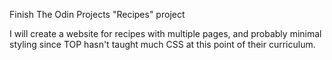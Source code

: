 Finish The Odin Projects "Recipes" project 

I will create a website for recipes with multiple pages, and probably minimal styling since TOP hasn't taught much CSS at this point of their curriculum. 